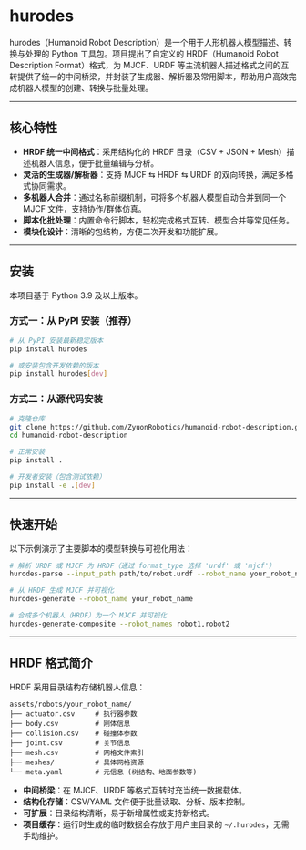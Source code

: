 # hurodes

hurodes（Humanoid Robot Description）是一个用于人形机器人模型描述、转换与处理的 Python 工具包。项目提出了自定义的 HRDF（Humanoid Robot Description Format）格式，为 MJCF、URDF 等主流机器人描述格式之间的互转提供了统一的中间桥梁，并封装了生成器、解析器及常用脚本，帮助用户高效完成机器人模型的创建、转换与批量处理。

---

## 核心特性

- **HRDF 统一中间格式**：采用结构化的 HRDF 目录（CSV + JSON + Mesh）描述机器人信息，便于批量编辑与分析。
- **灵活的生成器/解析器**：支持 MJCF ⇆ HRDF ⇆ URDF 的双向转换，满足多格式协同需求。
- **多机器人合并**：通过名称前缀机制，可将多个机器人模型自动合并到同一个 MJCF 文件，支持协作/群体仿真。
- **脚本化批处理**：内置命令行脚本，轻松完成格式互转、模型合并等常见任务。
- **模块化设计**：清晰的包结构，方便二次开发和功能扩展。

---

## 安装

本项目基于 Python 3.9 及以上版本。

### 方式一：从 PyPI 安装（推荐）

```bash
# 从 PyPI 安装最新稳定版本
pip install hurodes

# 或安装包含开发依赖的版本
pip install hurodes[dev]
```

### 方式二：从源代码安装

```bash
# 克隆仓库
git clone https://github.com/ZyuonRobotics/humanoid-robot-description.git
cd humanoid-robot-description

# 正常安装
pip install .

# 开发者安装（包含测试依赖）
pip install -e .[dev]
```

---

## 快速开始

以下示例演示了主要脚本的模型转换与可视化用法：


```bash
# 解析 URDF 或 MJCF 为 HRDF（通过 format_type 选择 'urdf' 或 'mjcf'）
hurodes-parse --input_path path/to/robot.urdf --robot_name your_robot_name --format_type urdf

# 从 HRDF 生成 MJCF 并可视化
hurodes-generate --robot_name your_robot_name

# 合成多个机器人（HRDF）为一个 MJCF 并可视化
hurodes-generate-composite --robot_names robot1,robot2
```

---


## HRDF 格式简介

HRDF 采用目录结构存储机器人信息：

```
assets/robots/your_robot_name/
├── actuator.csv     # 执行器参数
├── body.csv         # 刚体信息
├── collision.csv    # 碰撞体参数
├── joint.csv        # 关节信息
├── mesh.csv         # 网格文件索引
├── meshes/          # 具体网格资源
└── meta.yaml        # 元信息 (树结构、地面参数等)
```

- **中间桥梁**：在 MJCF、URDF 等格式互转时充当统一数据载体。
- **结构化存储**：CSV/YAML 文件便于批量读取、分析、版本控制。
- **可扩展**：目录结构清晰，易于新增属性或支持新格式。
- **项目缓存**：运行时生成的临时数据会存放于用户主目录的 `~/.hurodes`，无需手动维护。
